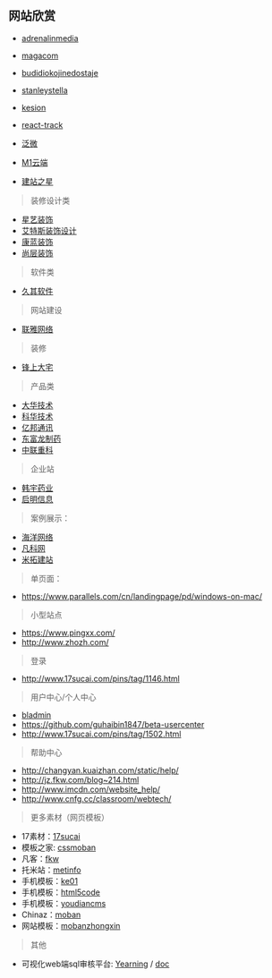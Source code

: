 ## 网站欣赏

- [adrenalinmedia](http://www.adrenalinmedia.com.au/home)
- [magacom](http://magacom.fr/)
- [budidiokojinedostaje](http://www.budidiokojinedostaje.hr)
- [stanleystella](https://www.stanleystella.com)
- [kesion](http://www.kesion.com/)
- [react-track](http://gilbox.github.io/react-track/examples/demo/demo.html)

- [泛微](http://www.weaver.com.cn/e8/index.html)
- [M1云端](http://www.m1world.com/)
- [建站之星](https://www.sitestar.cn/)


> 装修设计类

- [星艺装饰](http://www.xydec.com.cn/)
- [艾特斯装饰设计](http://www.jg-cy.com/)
- [康蓝装饰](https://www.conran.com.cn/)
- [尚层装饰](http://www.shangceng.com.cn/)


> 软件类

- [久其软件](http://www.jiuqi.com.cn/)


> 网站建设

- [联雅网络](http://www.lyjwz.com/)


> 装修

- [锋上大宅](http://www.xafsdz.cn/)


> 产品类

- [大华技术](https://www.dahuatech.com/)
- [科华技术](http://www.kehua.com.cn/)
- [亿邦通讯](http://www.ebang.com.cn/)
- [东富龙制药](http://www.tofflon.com/)
- [中联重科](http://www.zoomlion.com)


> 企业站

- [韩宇药业](http://www.hybio.com.cn/)
- [启明信息](http://www.qm.cn/)


> 案例展示：

- [海洋网络](http://www.hy755.cn/case2/)
- [凡科网](http://jz.fkw.com/case.html)
- [米拓建站](https://www.metinfo.cn/product/)

> 单页面：

- https://www.parallels.com/cn/landingpage/pd/windows-on-mac/


> 小型站点

- https://www.pingxx.com/
- http://www.zhozh.com/


> 登录

- http://www.17sucai.com/pins/tag/1146.html


> 用户中心/个人中心

- [bladmin](https://www.js-css.cn/divcss/admin/bladmin/)
- https://github.com/guhaibin1847/beta-usercenter
- http://www.17sucai.com/pins/tag/1502.html


> 帮助中心

- http://changyan.kuaizhan.com/static/help/
- http://jz.fkw.com/blog~214.html
- http://www.imcdn.com/website_help/
- http://www.cnfg.cc/classroom/webtech/


> 更多素材（网页模板）

- 17素材：[17sucai](http://www.17sucai.com/)
- 模板之家: [cssmoban](http://www.cssmoban.com/)
- 凡客：[fkw](http://jz.fkw.com/model.html)
- 托米站：[metinfo](https://www.metinfo.cn/product/)
- 手机模板：[ke01](http://www.ke01.com/h5MobileTemplate/)
- 手机模板：[html5code](http://www.html5code.net/)
- 手机模板：[youdiancms](http://www.youdiancms.com/mobile.html)
- Chinaz：[moban](http://sc.chinaz.com/moban/)
- 网站模板：[mobanzhongxin](http://www.mobanzhongxin.com/)


> 其他

- 可视化web端sql审核平台: [Yearning](https://github.com/cookieY/Yearning) / [doc](http://yearning.io/)